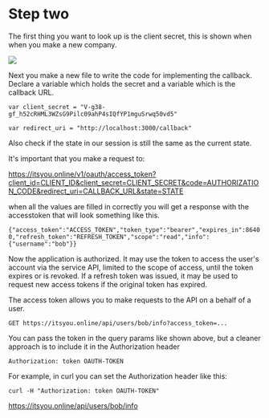 # Step two

The first thing you want to look up is the client secret, this is shown when when you make a new company.

![](https://github.com/0-complexity/itsyouonline-reference-implementation/blob/master/img/1.jpg)

Next you make a new file to write the code for implementing the callback. Declare a variable which holds the secret and a variable which is the callback URL.

```var client_secret = "V-g38-gf_h52cRHML3WZsG9Pilc09ahP4sIQfYP1mguSrwq50vd5"```

```var redirect_uri = "http://localhost:3000/callback"```

Also check if the state in our session is still the same as the current state.

It's important that you make a request to: 

https://itsyou.online/v1/oauth/access_token?client_id=CLIENT_ID&client_secret=CLIENT_SECRET&code=AUTHORIZATION_CODE&redirect_uri=CALLBACK_URL&state=STATE

when all the values are filled in correctly you will get a response with the accesstoken that will look something like this.

```{"access_token":"ACCESS_TOKEN","token_type":"bearer","expires_in":86400,"refresh_token":"REFRESH_TOKEN","scope":"read","info":{"username":"bob"}}```

Now the application is authorized. It may use the token to access the user's account via the service API, limited to the scope of access, until the token expires or is revoked. If a refresh token was issued, it may be used to request new access tokens if the original token has expired.

The access token allows you to make requests to the API on a behalf of a user.

```GET https://itsyou.online/api/users/bob/info?access_token=...```

You can pass the token in the query params like shown above, but a cleaner approach is to include it in the Authorization header

```Authorization: token OAUTH-TOKEN```

For example, in curl you can set the Authorization header like this:

```curl -H "Authorization: token OAUTH-TOKEN"```

https://itsyou.online/api/users/bob/info


